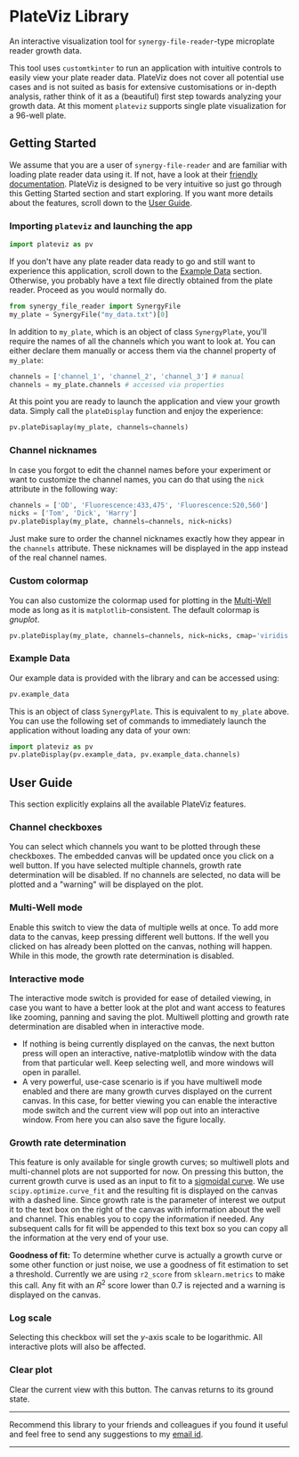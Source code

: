 # PlateViz Library
An interactive visualization tool for `synergy-file-reader`-type microplate reader growth data.

This tool uses `customtkinter` to run an application with intuitive controls to easily view your plate reader data. PlateViz does not cover all potential use cases and is not suited as basis for extensive customisations or in-depth analysis, rather think of it as a (beautiful) first step towards analyzing your growth data. At this moment `plateviz` supports single plate visualization for a 96-well plate.

## Getting Started

We assume that you are a user of `synergy-file-reader` and are familiar with loading plate reader data using it. If not, have a look at their [friendly documentation](https://synergy-file-reader.readthedocs.io/en/latest/). PlateViz is designed to be very intuitive so just go through this Getting Started section and start exploring. If you want more details about the features, scroll down to the [User Guide](#user-guide).

### Importing `plateviz` and launching the app

```python
import plateviz as pv
```

If you don't have any plate reader data ready to go and still want to experience this application, scroll down to the [Example Data](#example-data) section. Otherwise, you probably have a text file directly obtained from the plate reader. Proceed as you would normally do.

```python
from synergy_file_reader import SynergyFile
my_plate = SynergyFile("my_data.txt")[0]
```

In addition to `my_plate`, which is an object of class `SynergyPlate`, you'll require the names of all the channels which you want to look at. You can either declare them manually or access them via the channel property of `my_plate`:

```python
channels = ['channel_1', 'channel_2', 'channel_3'] # manual
channels = my_plate.channels # accessed via properties
```

At this point you are ready to launch the application and view your growth data. Simply call the `plateDisplay` function and enjoy the experience:

```python
pv.plateDisaplay(my_plate, channels=channels)
```

### Channel nicknames

In case you forgot to edit the channel names before your experiment or want to customize the channel names, you can do that using the `nick` attribute in the following way:

```python
channels = ['OD', 'Fluorescence:433,475', 'Fluorescence:520,560']
nicks = ['Tom', 'Dick', 'Harry']
pv.plateDisplay(my_plate, channels=channels, nick=nicks)
```

Just make sure to order the channel nicknames exactly how they appear in the `channels` attribute. These nicknames will be displayed in the app instead of the real channel names.

### Custom colormap

You can also customize the colormap used for plotting in the [Multi-Well](#multi-well-mode) mode as long as it is `matplotlib`-consistent. The default colormap is _gnuplot_.

```python
pv.plateDisplay(my_plate, channels=channels, nick=nicks, cmap='viridis')
```

### Example Data

Our example data is provided with the library and can be accessed using:

```python
pv.example_data
```

This is an object of class `SynergyPlate`. This is equivalent to `my_plate` above. You can use the following set of commands to immediately launch the application without loading any data of your own:

```python
import plateviz as pv
pv.plateDisplay(pv.example_data, pv.example_data.channels)
```

## User Guide

This section explicitly explains all the available PlateViz features.

### Channel checkboxes

You can select which channels you want to be plotted through these checkboxes. The embedded canvas will be updated once you click on a well button. If you have selected multiple channels, growth rate determination will be disabled. If no channels are selected, no data will be plotted and a "warning" will be displayed on the plot.

### Multi-Well mode

Enable this switch to view the data of multiple wells at once. To add more data to the canvas, keep pressing different well buttons. If the well you clicked on has already been plotted on the canvas, nothing will happen. While in this mode, the growth rate determination is disabled.

### Interactive mode

The interactive mode switch is provided for ease of detailed viewing, in case you want to have a better look at the plot and want access to features like zooming, panning and saving the plot. Multiwell plotting and growth rate determination are disabled when in interactive mode.

* If nothing is being currently displayed on the canvas, the next button press will open an interactive, native-matplotlib window with the data from that particular well. Keep selecting well, and more windows will open in parallel.
* A very powerful, use-case scenario is if you have multiwell mode enabled and there are many growth curves displayed on the current canvas. In this case, for better viewing you can enable the interactive mode switch and the current view will pop out into an interactive window. From here you can also save the figure locally.

### Growth rate determination

This feature is only available for single growth curves; so multiwell plots and multi-channel plots are not supported for now. On pressing this button, the current growth curve is used as an input to fit to a [sigmoidal curve](https://en.wikipedia.org/wiki/Sigmoid_function). We use `scipy.optimize.curve_fit` and the resulting fit is displayed on the canvas with a dashed line. Since growth rate is the parameter of interest we output it to the text box on the right of the canvas with information about the well and channel. This enables you to copy the information if needed. Any subsequent calls for fit will be appended to this text box so you can copy all the information at the very end of your use. 

**Goodness of fit:** To determine whether curve is actually a growth curve or some other function or just noise, we use a goodness of fit estimation to set a threshold. Currently we are using `r2_score` from `sklearn.metrics` to make this call. Any fit with an $R^2$ score lower than $0.7$ is rejected and a warning is displayed on the canvas.

### Log scale

Selecting this checkbox will set the $y$-axis scale to be logarithmic. All interactive plots will also be affected.

### Clear plot

Clear the current view with this button. The canvas returns to its ground state.

****
Recommend this library to your friends and colleagues if you found it useful and feel free to send any suggestions to my [email id](mailto:rudrakalra20@gmail.com).
****